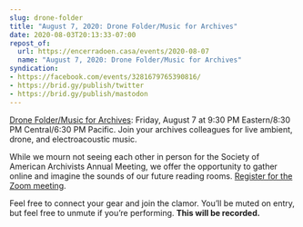 ```yaml
---
slug: drone-folder
title: "August 7, 2020: Drone Folder/Music for Archives"
date: 2020-08-03T20:13:33-07:00
repost_of:
  url: https://encerradoen.casa/events/2020-08-07
  name: "August 7, 2020: Drone Folder/Music for Archives"
syndication:
- https://facebook.com/events/3281679765390816/
- https://brid.gy/publish/twitter
- https://brid.gy/publish/mastodon
---
```


<p class="h-event">
<span class="p-name"><a href="https://encerradoen.casa/events/2020-08-07" class="u-url">Drone Folder/Music for Archives</a></span>: <time class="dt-start" datetime="2020-08-07 21:30-04:00">Friday, August 7 at 9:30 PM Eastern/8:30 PM Central/6:30 PM Pacific</time>. <span class="p-summary">Join your archives colleagues for live ambient, drone, and electroacoustic music.</span>
</p>

While we mourn not seeing each other in person for the Society of American Archivists Annual Meeting, we offer the opportunity to gather online and imagine the sounds of our future reading rooms. [Register for the Zoom meeting](https://zoom.us/meeting/register/tJEqcOmupzwiHtF_6-nvJnO3GQ2YtJgQc7Mm).

Feel free to connect your gear and join the clamor. You’ll be muted on entry, but feel free to unmute if you’re performing. **This will be recorded.**
